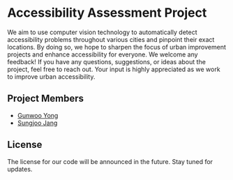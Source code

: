 # Accessibility Assessment Project

We aim to use computer vision technology to automatically detect accessibility problems throughout various cities and pinpoint their exact locations. By doing so, we hope to sharpen the focus of urban improvement projects and enhance accessibility for everyone.
We welcome any feedback! If you have any questions, suggestions, or ideas about the project, feel free to reach out. Your input is highly appreciated as we work to improve urban accessibility.

## Project Members
- [Gunwoo Yong](https://github.com/gwyong)
- [Sungjoo Jang](https://github.com/sjj9090)

## License
The license for our code will be announced in the future. Stay tuned for updates.
